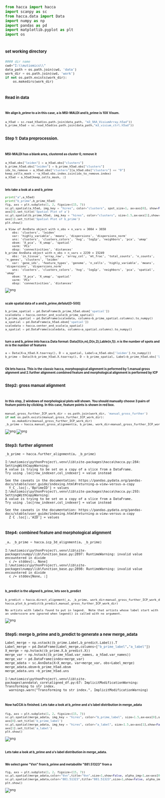 ```python
from hacca import hacca
import scanpy as sc
from hacca.data import Data
import numpy as np
import pandas as pd
import matplotlib.pyplot as plt
import os
```

# <font size=2>**set working directory** 


```python
#### dir name
cwd="I:\\mutiomics\\"
data_path = os.path.join(cwd, 'data')
work_dir = os.path.join(cwd, 'work')
if not os.path.exists(work_dir):
    os.makedirs(work_dir)
```

# <font size=2>**Read in data** 
# <font size=1>We align b_prime to a in this case, a is MSI-MALDI and b_prime is 10X Visum.


```python
a_h5ad = sc.read_h5ad(os.path.join(data_path, "m3_9AA_VisiumArray.h5ad"))
b_prime_h5ad = sc.read_h5ad(os.path.join(data_path,"m3_visium_ctrl.h5ad"))
```

# <font size=2>**Step 1: Data preprocession.**
# <font size=1>MSI-MALDI has a blank area, clustered as cluster 0, remove it


```python
a_h5ad.obs["leiden"] = a_h5ad.obs["clusters"]
b_prime_h5ad.obs["leiden"] = b_prime_h5ad.obs["clusters"]
idx_to_remove = a_h5ad.obs["clusters"][a_h5ad.obs["clusters"] == "0"]
keep_cells_mask = ~a_h5ad.obs.index.isin(idx_to_remove.index)
a_h5ad = a_h5ad[keep_cells_mask, :]
```

# <font size=1>lets take a look at a and b_prime


```python
print("a",a_h5ad)
print("b_prime",b_prime_h5ad)
fig, axs = plt.subplots(1, 2, figsize=(15, 7))
sc.pl.spatial(a_h5ad, img_key = "hires", color="clusters", spot_size=1, ax=axs[0], show=False)
axs[0].set_title('Spatial Plot of a')
sc.pl.spatial(b_prime_h5ad, img_key = "hires", color="clusters", size=1.5,ax=axs[1],show=False)
axs[1].set_title('Spatial Plot of b_prime')
plt.show()
```

    a View of AnnData object with n_obs × n_vars = 3084 × 3658
        obs: 'clusters', 'leiden'
        var: 'highly_variable', 'means', 'dispersions', 'dispersions_norm'
        uns: 'clusters', 'clusters_colors', 'hvg', 'log1p', 'neighbors', 'pca', 'umap'
        obsm: 'X_pca', 'X_umap', 'spatial'
        varm: 'PCs'
        obsp: 'connectivities', 'distances'
    b_prime AnnData object with n_obs × n_vars = 2239 × 15249
        obs: 'in_tissue', 'array_row', 'array_col', 'mt_frac', 'total_counts', 'n_counts', 'n_genes', 'clusters', 'leiden'
        var: 'gene_ids', 'feature_types', 'genome', 'n_cells', 'highly_variable', 'means', 'dispersions', 'dispersions_norm'
        uns: 'clusters', 'clusters_colors', 'hvg', 'log1p', 'neighbors', 'pca', 'spatial', 'umap'
        obsm: 'X_pca', 'X_umap', 'spatial'
        varm: 'PCs'
        obsp: 'connectivities', 'distances'
    


    
![png](integrating%20spatial%20transcriptome%20into%20MSI-MALDI_files/integrating%20spatial%20transcriptome%20into%20MSI-MALDI_8_1.png)
    


# <font size=1>scale spatial data of a and b_prime,defalut[0-500]


```python
b_prime_spatial = pd.DataFrame(b_prime_h5ad.obsm['spatial'])
scaledata = hacca.center_and_scale(b_prime_spatial)
b_prime_spatial = pd.DataFrame(scaledata, columns=b_prime_spatial.columns).to_numpy()
a_spatial = pd.DataFrame(a_h5ad.obsm['spatial'])
scaledata = hacca.center_and_scale(a_spatial)
a_spatial = pd.DataFrame(scaledata, columns=a_spatial.columns).to_numpy()
```

# <font size=1> turn a and b_prime into hacca.Data format: Data(X(n,m),D(n,2),Lable(n,1)). n is the number of spots and m is the number of features


```python
a = Data(X=a_h5ad.X.toarray(), D = a_spatial, Label=a_h5ad.obs['leiden'].to_numpy())
b_prime = Data(X=b_prime_h5ad.X.toarray(), D = b_prime_spatial, Label=b_prime_h5ad.obs['leiden'].to_numpy())
```

# <font size=1>Ok lets hacca. This is the classic hacca, morphopogical alignment is peformed by 1.manual gross algnment and 2.further alignment.combined feature and morphological alignment is performed by ICP

# <font size=2>**Step2: gross manual alignment** 
# <font size=1> In this step, 2 windows of morphological plots will shown. You should manually choose 3 pairs of feature points by clicking. In this case, feature points is shown in red box.


```python
manual_gross_further_ICP_work_dir = os.path.join(work_dir, 'manual_gross_further')
if not os.path.exists(manual_gross_further_ICP_work_dir):
    os.makedirs(manual_gross_further_ICP_work_dir)
_b_prime = hacca.manual_gross_alignment(a, b_prime, work_dir=manual_gross_further_ICP_work_dir)
```


    
![png](integrating%20spatial%20transcriptome%20into%20MSI-MALDI_files/integrating%20spatial%20transcriptome%20into%20MSI-MALDI_16_0.png)
![png](integrating%20spatial%20transcriptome%20into%20MSI-MALDI_files/integrating%20spatial%20transcriptome%20into%20MSI-MALDI_15_0.png)    
    


# <font size=2>**Step3: further alignment**


```python
_b_prime = hacca.further_alignment(a, _b_prime)
```

    I:\mutiomics\pythonProject\.venv\lib\site-packages\hacca\hacca.py:284: SettingWithCopyWarning: 
    A value is trying to be set on a copy of a slice from a DataFrame.
    Try using .loc[row_indexer,col_indexer] = value instead
    
    See the caveats in the documentation: https://pandas.pydata.org/pandas-docs/stable/user_guide/indexing.html#returning-a-view-versus-a-copy
      Y_C_.loc[:,'BprimeID'] = values
    I:\mutiomics\pythonProject\.venv\lib\site-packages\hacca\hacca.py:293: SettingWithCopyWarning: 
    A value is trying to be set on a copy of a slice from a DataFrame.
    Try using .loc[row_indexer,col_indexer] = value instead
    
    See the caveats in the documentation: https://pandas.pydata.org/pandas-docs/stable/user_guide/indexing.html#returning-a-view-versus-a-copy
      Z_C_.loc[:,'AID'] = values
    

# <font size=2>**Step4: combined feature and morphological alignment**


```python
_a, _b_prime = hacca.icp_3d_alignment(a, _b_prime)
```

    I:\mutiomics\pythonProject\.venv\lib\site-packages\numpy\lib\function_base.py:2897: RuntimeWarning: invalid value encountered in divide
      c /= stddev[:, None]
    I:\mutiomics\pythonProject\.venv\lib\site-packages\numpy\lib\function_base.py:2898: RuntimeWarning: invalid value encountered in divide
      c /= stddev[None, :]
    

# <font size=1> b_predict is the aligned b_prime, lets see b_predict


```python
b_predict = hacca.direct_alignment(_a, _b_prime, work_dir=manual_gross_further_ICP_work_dir)
hacca.plot_b_predict(b_predict,manual_gross_further_ICP_work_dir)
```

    No artists with labels found to put in legend.  Note that artists whose label start with an underscore are ignored when legend() is called with no argument.
    


    
![png](integrating%20spatial%20transcriptome%20into%20MSI-MALDI_files/integrating%20spatial%20transcriptome%20into%20MSI-MALDI_22_1.png)
    


# <font size=2>**Step5: merge b_prime and b_predict to generate a new merge_adata**


```python
Label_merge = np.vstack((b_prime.Label,b_predict.Label)).T
Label_merge = pd.DataFrame(Label_merge,columns=["b_prime_label","a_label"])
X_merge = np.hstack((b_prime.X,b_predict.X))
merge_var = np.hstack((b_prime_h5ad.var_names, a_h5ad.var_names))
merge_var = pd.DataFrame(index=merge_var)
merge_adata = sc.AnnData(X=X_merge, var=merge_var, obs=Label_merge)
merge_adata.obsm=b_prime_h5ad.obsm
merge_adata.uns =b_prime_h5ad.uns
```

    I:\mutiomics\pythonProject\.venv\lib\site-packages\anndata\_core\aligned_df.py:67: ImplicitModificationWarning: Transforming to str index.
      warnings.warn("Transforming to str index.", ImplicitModificationWarning)
    

# <font size=1> Now haCCA is finished. Lets take a look at b_prime and a's label distribution in merge_adata


```python
fig, axs = plt.subplots(1, 2, figsize=(15, 7))
sc.pl.spatial(merge_adata, img_key = "hires", color="b_prime_label", size=1.5,ax=axs[0],show=False)
axs[0].set_title('b_prime_label')
sc.pl.spatial(merge_adata, img_key = "hires", color="a_label", size=1.5,ax=axs[1],show=False)
axs[1].set_title('a_label')
plt.show()
```


    
![png](integrating%20spatial%20transcriptome%20into%20MSI-MALDI_files/integrating%20spatial%20transcriptome%20into%20MSI-MALDI_26_0.png)
    


# <font size=1> Lets take a look at b_prime and a's label distribution in merge_adata. 
# <font size=1> We select gene "Vxn" from b_prime and metabolite "881.51323" from a



```python
fig, axs = plt.subplots(1, 2, figsize=(15, 7))
sc.pl.spatial(merge_adata,color="Vxn",title="Vxn",size=1,show=False, alpha_img=1,ax=axs[0])
sc.pl.spatial(merge_adata,color="881.51323",title="881.51323",size=1,show=False, alpha_img=1,ax=axs[1])
plt.show()

```


    
![png](integrating%20spatial%20transcriptome%20into%20MSI-MALDI_files/integrating%20spatial%20transcriptome%20into%20MSI-MALDI_28_0.png)
    



```python

```
